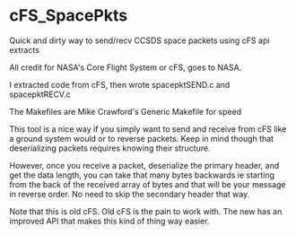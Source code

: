 # cFS_SpacePkts
Quick and dirty way to send/recv CCSDS space packets using cFS  api extracts

All credit for NASA's Core Flight System or cFS, goes to NASA.

I extracted code from cFS, then wrote spacepktSEND.c and spacepktRECV.c

The Makefiles are Mike Crawford's Generic Makefile for speed

This tool is a nice way if you simply want to send and receive from cFS like a
ground system would or to reverse packets. Keep in mind though that deserializing
packets requires knowing their structure.

However, once you receive a packet, deserialize the primary header, and get the
data length, you can take that many bytes backwards ie starting from the back of
the received array of bytes and that will be your message in reverse order. No need
to skip the secondary header that way.

Note that this is old cFS. Old cFS is the pain to work with. The new has an improved
API that makes this kind of thing way easier.
